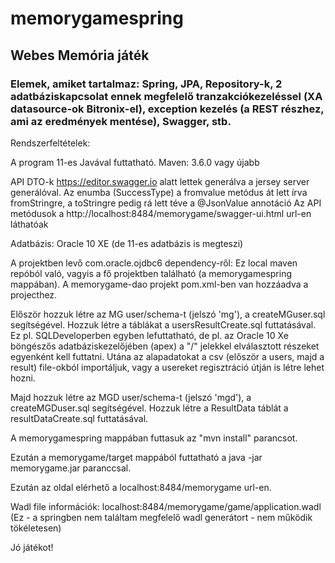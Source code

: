 ﻿# memorygamespring
## Webes Memória játék
### Elemek, amiket tartalmaz: Spring, JPA, Repository-k, 2 adatbáziskapcsolat ennek megfelelő tranzakciókezeléssel (XA datasource-ok Bitronix-el), exception kezelés (a REST részhez, ami az eredmények mentése), Swagger, stb.

Rendszerfeltételek:

A program 11-es Javával futtatható. Maven: 3.6.0 vagy  újabb

API DTO-k https://editor.swagger.io alatt lettek generálva a jersey server generálóval.
Az enumba (SuccessType) a fromvalue metódus át lett írva fromStringre, a toStringre pedig rá lett téve a @JsonValue annotáció
Az API metódusok a http://localhost:8484/memorygame/swagger-ui.html url-en láthatóak

Adatbázis:
Oracle 10 XE (de 11-es adatbázis is megteszi)

A projektben levő com.oracle.ojdbc6 dependency-ről:
Ez local maven repóból való, vagyis a fő projektben található (a memorygamespring mappában).
A memorygame-dao projekt pom.xml-ben van hozzáadva a projecthez.

Először hozzuk létre az MG user/schema-t (jelszó 'mg'), a createMGuser.sql segítségével.
Hozzuk létre a táblákat a usersResultCreate.sql futtatásával.
Ez pl. SQLDeveloperben egyben lefuttatható,
de pl. az Oracle 10 Xe böngészős adatbáziskezelőjében (apex) a "/" jelekkel elválasztott részeket egyenként kell futtatni.
Utána az alapadatokat a csv (először a users, majd a result) file-okból importáljuk,
vagy a usereket regisztráció útján is létre lehet hozni.

Majd hozzuk létre az MGD user/schema-t (jelszó 'mgd'), a createMGDuser.sql segítségével.
Hozzuk létre a ResultData táblát a resultDataCreate.sql futtatásával.

A memorygamespring mappában futtasuk az "mvn install" parancsot.

Ezután a memorygame/target mappából futtatható a java -jar memorygame.jar paranccsal.

Ezután az oldal elérhető a localhost:8484/memorygame url-en.

Wadl file információk: localhost:8484/memorygame/game/application.wadl
(Ez - a springben nem találtam megfelelő wadl generátort - nem működik tökéletesen)

Jó játékot!
